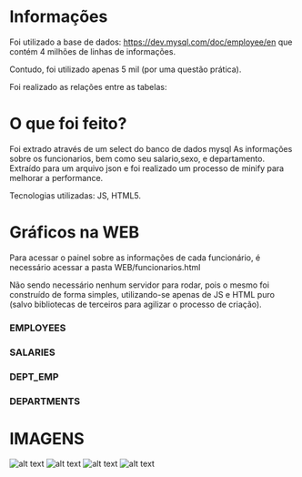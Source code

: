 # Informações

Foi utilizado a base de dados: https://dev.mysql.com/doc/employee/en
que contém 4 milhões de linhas de informações.

Contudo, foi utilizado apenas 5 mil (por uma questão prática).

Foi realizado as relações entre as tabelas:

# O que foi feito?

Foi extrado através de um select do banco de dados mysql
As informações sobre os funcionarios, bem como seu salario,sexo, e departamento.
Extraído para um arquivo json e foi realizado um processo de minify para melhorar a performance.

Tecnologias utilizadas: JS, HTML5.

# Gráficos na WEB

Para acessar o painel sobre as informações de cada funcionário, é necessário acessar a pasta WEB/funcionarios.html

Não sendo necessário nenhum servidor para rodar, pois o mesmo foi construído de forma simples, utilizando-se apenas de JS e HTML puro (salvo bibliotecas de terceiros para agilizar o processo de criação).


### EMPLOYEES    
### SALARIES    
### DEPT_EMP 
### DEPARTMENTS

# IMAGENS

![alt text](https://i.imgur.com/lUal0sT.png)
![alt text](https://i.imgur.com/Uwh3Agy.png)
![alt text](https://i.imgur.com/NlfEEal.png)
![alt text](https://i.imgur.com/6LnARBM.png)
